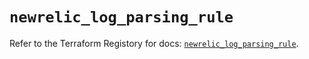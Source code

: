 # `newrelic_log_parsing_rule`

Refer to the Terraform Registory for docs: [`newrelic_log_parsing_rule`](https://registry.terraform.io/providers/newrelic/newrelic/3.24.2/docs/resources/log_parsing_rule).
